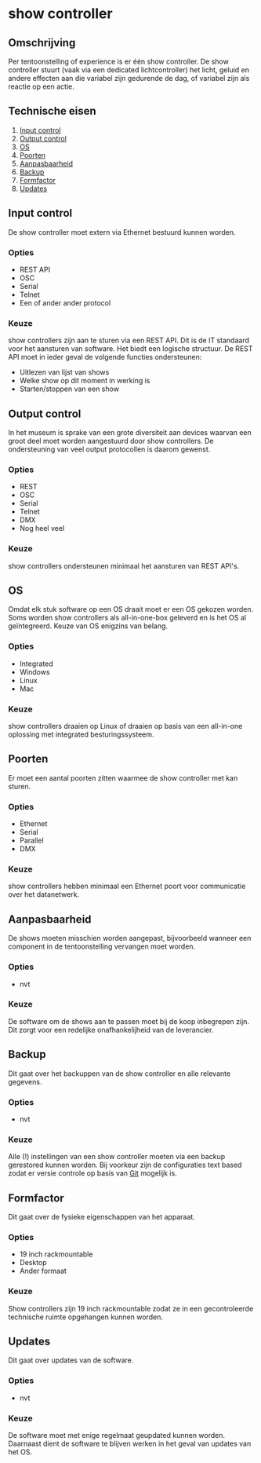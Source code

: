 # show controller

## Omschrijving

Per tentoonstelling of experience is er één show controller. De show controller
stuurt (vaak via een dedicated lichtcontroller) het licht, geluid en andere
effecten aan die variabel zijn gedurende de dag, of variabel zijn als reactie op
een actie.

## Technische eisen

1. [Input control](#input-control)
2. [Output control](#output-control)
3. [OS](#os)
4. [Poorten](#poorten)
5. [Aanpasbaarheid](#aanpasbaarheid)
6. [Backup](#backup)
7. [Formfactor](#formfactor)
8. [Updates](#updates)

## Input control

De show controller moet extern via Ethernet bestuurd kunnen worden.

### Opties

* REST API
* OSC
* Serial
* Telnet
* Een of ander ander protocol

### Keuze

show controllers zijn aan te sturen via een REST API. Dit is de IT standaard
voor het aansturen van software. Het biedt een logische structuur. De REST API
moet in ieder geval de volgende functies ondersteunen:

* Uitlezen van lijst van shows
* Welke show op dit moment in werking is
* Starten/stoppen van een show

## Output control

In het museum is sprake van een grote diversiteit aan devices waarvan een groot
deel moet worden aangestuurd door show controllers. De ondersteuning van veel
output protocollen is daarom gewenst.

### Opties

* REST
* OSC
* Serial
* Telnet
* DMX
* Nog heel veel

### Keuze

show controllers ondersteunen minimaal het aansturen van REST API's.

## OS

Omdat elk stuk software op een OS draait moet er een OS gekozen worden. Soms
worden show controllers als all-in-one-box geleverd en is het OS al
geïntegreerd. Keuze van OS enigzins van belang.

### Opties

* Integrated
* Windows
* Linux
* Mac

### Keuze

show controllers draaien op Linux of draaien op basis van een all-in-one
oplossing met integrated besturingssysteem.

## Poorten

Er moet een aantal poorten zitten waarmee de show controller met kan sturen.

### Opties

* Ethernet
* Serial
* Parallel
* DMX

### Keuze

show controllers hebben minimaal een Ethernet poort voor communicatie over het
datanetwerk.

## Aanpasbaarheid

De shows moeten misschien worden aangepast, bijvoorbeeld wanneer een component
in de tentoonstelling vervangen moet worden.

### Opties

* nvt

### Keuze

De software om de shows aan te passen moet bij de koop inbegrepen zijn. Dit
zorgt voor een redelijke onafhankelijheid van de leverancier.

## Backup

Dit gaat over het backuppen van de show controller en alle relevante gegevens.

### Opties

* nvt

### Keuze

Alle (!) instellingen van een show controller moeten via een backup gerestored
kunnen worden. Bij voorkeur zijn de configuraties text based zodat er versie
controle op basis van [Git](https://git-scm.com/) mogelijk is.

## Formfactor

Dit gaat over de fysieke eigenschappen van het apparaat.

### Opties

* 19 inch rackmountable
* Desktop
* Ander formaat

### Keuze

Show controllers zijn 19 inch rackmountable zodat ze in een gecontroleerde
technische ruimte opgehangen kunnen worden.

## Updates

Dit gaat over updates van de software.

### Opties

* nvt

### Keuze

De software moet met enige regelmaat geupdated kunnen worden. Daarnaast dient de
software te blijven werken in het geval van updates van het OS.
